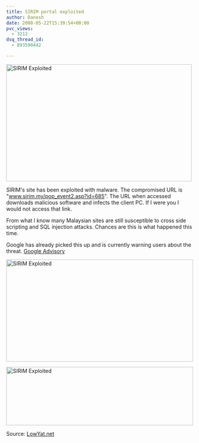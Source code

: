 ```yaml
---
title: SIRIM portal exploited
author: Danesh
date: 2008-05-22T15:39:54+00:00
pvc_views:
  - 3212
dsq_thread_id:
  - 893590442

---
```

[<img loading="lazy" class="alignnone size-full wp-image-583" title="SIRIM Exploited" src="/wp-content/uploads/2008/05/sirim-exploited1.png" alt="SIRIM Exploited" width="496" height="313" />][1]

SIRIM's site has been exploited with malware. The compromised URL is "www.sirim.my/pop_event2.asp?id=685". The URL when accessed downloads malicious software and infects the client PC. If I were you I would not access that link.

From what I know many Malaysian sites are still susceptible to cross side scripting and SQL injection attacks. Chances are this is what happened this time.

Google has already picked this up and is currently warning users about the threat. [Google Advisory][2]

[<img loading="lazy" class="alignnone size-full wp-image-584" title="SIRIM Exploited" src="/wp-content/uploads/2008/05/sirim-exploited2.png" alt="SIRIM Exploited" width="500" height="273" />][3]

[<img loading="lazy" class="alignnone size-full wp-image-582" title="SIRIM Exploited" src="/wp-content/uploads/2008/05/sirim-exploited3.png" alt="SIRIM Exploited" width="500" height="156" />][4]

Source: [LowYat.net][5]

 [1]: /wp-content/uploads/2008/05/sirim-exploited1.png
 [2]: http://www.google.com/safebrowsing/diagnostic?site=sirim.my.
 [3]: /wp-content/uploads/2008/05/sirim-exploited2.png
 [4]: /wp-content/uploads/2008/05/sirim-exploited3.png
 [5]: http://www.lowyat.net/v2/latest/sirim-website-latest-to-be-compromised.html